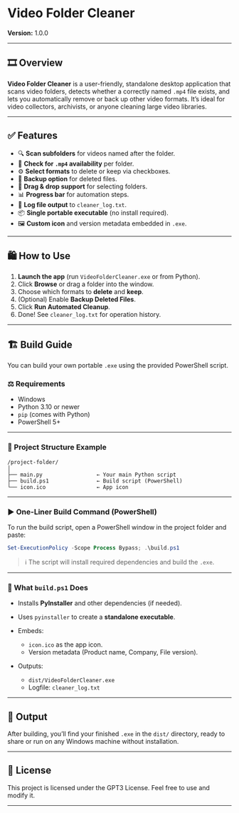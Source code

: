 # Video Folder Cleaner

**Version:** 1.0.0

---

## 🎞️ Overview

**Video Folder Cleaner** is a user-friendly, standalone desktop application that scans video folders, detects whether a correctly named `.mp4` file exists, and lets you automatically remove or back up other video formats. It’s ideal for video collectors, archivists, or anyone cleaning large video libraries.

---

## ✅ Features

* 🔍 **Scan subfolders** for videos named after the folder.
* 🎯 **Check for `.mp4` availability** per folder.
* ⚙️ **Select formats** to delete or keep via checkboxes.
* 💾 **Backup option** for deleted files.
* 📂 **Drag & drop support** for selecting folders.
* 📊 **Progress bar** for automation steps.
* 📜 **Log file output** to `cleaner_log.txt`.
* 📦 **Single portable executable** (no install required).
* 🖼️ **Custom icon** and version metadata embedded in `.exe`.

---

## 🛍️ How to Use

1. **Launch the app** (run `VideoFolderCleaner.exe` or from Python).
2. Click **Browse** or drag a folder into the window.
3. Choose which formats to **delete** and **keep**.
4. (Optional) Enable **Backup Deleted Files**.
5. Click **Run Automated Cleanup**.
6. Done! See `cleaner_log.txt` for operation history.

---

## 🏗️ Build Guide

You can build your own portable `.exe` using the provided PowerShell script.

### ⚖️ Requirements

* Windows
* Python 3.10 or newer
* `pip` (comes with Python)
* PowerShell 5+

---

### 📂 Project Structure Example

```
/project-folder/
│
├── main.py                 ← Your main Python script
├── build.ps1               ← Build script (PowerShell)
└── icon.ico                ← App icon

```

---

### ▶️ One-Liner Build Command (PowerShell)

To run the build script, open a PowerShell window in the project folder and paste:

```powershell
Set-ExecutionPolicy -Scope Process Bypass; .\build.ps1
```

> ℹ️ The script will install required dependencies and build the `.exe`.

---

### 🧪 What `build.ps1` Does

* Installs **PyInstaller** and other dependencies (if needed).
* Uses `pyinstaller` to create a **standalone executable**.
* Embeds:

  * `icon.ico` as the app icon.
  * Version metadata (Product name, Company, File version).
* Outputs:

  * `dist/VideoFolderCleaner.exe`
  * Logfile: `cleaner_log.txt`

---

## 📁 Output

After building, you’ll find your finished `.exe` in the `dist/` directory, ready to share or run on any Windows machine without installation.

---

## 📄 License

This project is licensed under the GPT3 License. Feel free to use and modify it.

---
